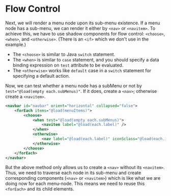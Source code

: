 # Flow Control
Next, we will render a menu node upon its sub-menu existence. If a menu node has a sub-menu, we can render it either by `<nav>` or `<navitem>`. To achieve this, we have to use shadow components for flow control: `<choose>`, `<when>`, and `<otherwise>`. (There is an `<if>` which we don't use in the example.)
* The `<choose>` is similar to Java `switch` statement.
* The `<when>` is similar to `case` statement, and you should specify a data binding expression on `test` attribute to be evaluated.
* The `<otherwise>` works like `default` case in a `switch` statement for specifying a default action.

Now, we can test whether a menu node has a subMenu or not by `test="@load(empty each.subMenus)"`. If it does, create a `<nav>`; otherwise create a `<navitem>`.

```xml
<navbar id="navbar" orient="horizontal" collapsed="false">
    <forEach items="@load(menuItems)">
        <choose>
            <when test="@load(empty each.subMenus)">
                <navitem label="@load(each.label)" />
            </when>
            <otherwise>
                <nav label="@load(each.label)" iconSclass="@load(each.iconSclass)"/>
            </otherwise>
        </choose>
    </forEach>
</navbar>
```

But the above method only allows us to create a `<nav>` without its `<navitem>`. Thus, we need to traverse each node in its sub-menu and create corresponding components (`<nav>` or `<navitem>`) which is like what we are doing now for each menu-node. This means we need to reuse this `<forEach>` and its child elements.
